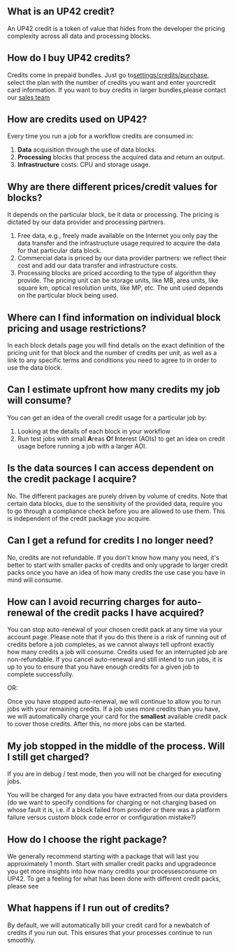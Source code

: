 ## What is an UP42 credit?

An UP42 credit is a token of value that hides from the developer the pricing complexity across all data and processing blocks.

## How do I buy UP42 credits?
 
Credits come in prepaid bundles. Just go to[settings/credits/purchase](https://up42.com/settings/credit/purchase), select the plan with the number of credits you want and enter yourcredit card information. If you want to buy credits in larger bundles,please contact our [sales team](mailto:sales@up42.com)

## How are credits used on UP42?

Every time you run a job for a workflow credits are consumed in:

 1. **Data** acquisition through the use of data blocks.
 2. **Processing** blocks that process the acquired data and return an output.
 4. **Infrastructure** costs: CPU and storage usage.

## Why are there different prices/credit values for blocks?

It depends on the particular block, be it data or processing. The pricing is dictated by our data provider and processing partners.

 1. Free data, e.g., freely made available on the Internet you only pay the data transfer and the infrastructure usage required to acquire the data for that particular data block.
 2. Commercial data is priced by our data provider partners: we reflect their cost and add our data transfer and infrastructure costs.
 3. Processing blocks are priced according to the type of algorithm they provide. The pricing unit can be storage units, like MB, area units, like square km, optical resolution units, like MP, etc. The unit used depends on the particular block being used.

## Where can I find information on individual block pricing and usage restrictions?

In each block details page you will find details on the exact definition of the pricing unit for that block and the number of credits per unit, as well as a link to any specific terms and conditions you need to agree to in order to use the data block.

## Can I estimate upfront how many credits my job will consume?

You can get an idea of the overall credit usage for a particular job by:

 1. Looking at the details of each block in your workflow
 2. Run test jobs with small **A**reas **O**f **I**nterest (AOIs) to get an idea on credit usage before running a job with a larger AOI.

## Is the data sources I can access dependent on the credit package I acquire?

No. The different packages are purely driven by volume of credits. Note that certain data blocks, due to the sensitivity of the provided data, require you to go through a compliance check before you are allowed to use them. This is independent of the credit package you acquire.


## Can I get a refund for credits I no longer need?

No, credits are not refundable. If you don't know how many you need, it's better to start with smaller packs of credits and only upgrade to larger credit packs once you have an idea of how many credits the use case you have in mind will consume.


## How can I avoid recurring charges for auto-renewal of the credit packs I have acquired?

You can stop auto-renewal of your chosen credit pack at any time via your account page. Please note that if you do this there is a risk of running out of credits before a job completes, as we cannot always tell upfront exactly how many credits a job will consume. Credits used for an interrupted job are non-refundable. If you cancel auto-renewal and still intend to run jobs, it is up to you to ensure that you have enough credits for a given job to complete successfully.

OR:

Once you have stopped auto-renewal, we will continue to allow you to run jobs with your remaining credits. If a job uses more credits than you have, we will automatically charge your card for the **smallest** available credit pack to cover those credits. After this, no more jobs can be started.

## My job stopped in the middle of the process. Will I still get charged?

If you are in debug / test mode, then you will not be charged for executing jobs.

You will be charged for any data you have extracted from our data providers (do we want to specify conditions for charging or not charging based on whose fault it is, i.e. if a block failed from provider or there was a platform failure versus custom block code error or configuration mistake?)

## How do I choose the right package?

We generally recommend starting with a package that will last you approximately 1 month. Start with smaller credit packs and upgradeonce you get more insights into how many credits your processesconsume on UP42. To get a feeling for what has been done with different credit packs, please see <link to package examples>

## What happens if I run out of credits?

By default, we will automatically bill your credit card for a newbatch of credits if you run out. This ensures that your processes continue to run smoothly.

<!-- 
Local Variables:
eval: (auto-fill-mode 0) 
eval: (visual-line-mode 1)
End:
-->
